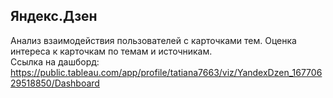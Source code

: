 ## Яндекс.Дзен
Анализ взаимодействия пользователей с карточками тем. Оценка интереса к карточкам по темам и источникам.  
Ссылка на дашборд:
https://public.tableau.com/app/profile/tatiana7663/viz/YandexDzen_16770629518850/Dashboard
